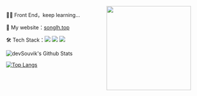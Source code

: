 <img align='right' src="https://media.giphy.com/media/M9gbBd9nbDrOTu1Mqx/giphy.gif" width="230">  
<p>👨‍💻 Front End，keep learning...<p>
<p>📜 My website：<a href="https://songlh.top/" target="_blank">songlh.top</a><p>
<!-- <p>📝 平台主页：<a href="https://blog.csdn.net/weixin_44719258" target="_blank">CSDN</a>，<a href="https://segmentfault.com/u/lh_s" target="_blank">SegmentFault</a>，<a href="https://juejin.cn/user/3949101499549518" target="_blank" >掘金</a>，<a href="https://www.zhihu.com/people/wxae77cceaa49dcaf5" target="_blank">知乎</a><p> -->
<p>🛠 Tech Stack：<img src="https://img.shields.io/badge/-React-gray?logo=react"/> <img src="https://img.shields.io/badge/-Vue-gray?logo=vuedotjs"/> <img src="https://img.shields.io/badge/-TS-gray?logo=typescript"/><p><p> 

<img align="center" src="https://github-readme-stats.vercel.app/api?username=LHRUN&include_all_commits=true&count_private=true&show_icons=true&line_height=20&title_color=7A7ADB&icon_color=2234AE&text_color=D3D3D3&bg_color=0,000000,130F40" alt="devSouvik's Github Stats">

[![Top Langs](https://github-readme-stats.vercel.app/api/top-langs/?username=LHRUN&layout=compact&text_color=daf7dc&bg_color=151515&exclude_repo=LHRUN.github.io)](https://github.com/devSouvik/github-readme-stats)

<!--
**LHRUN/LHRUN** is a ✨ _special_ ✨ repository because its `README.md` (this file) appears on your GitHub profile.

Here are some ideas to get you started:

- 🔭 I’m currently working on ...
- 🌱 I’m currently learning ...
- 👯 I’m looking to collaborate on ...
- 🤔 I’m looking for help with ...
- 💬 Ask me about ...
- 📫 How to reach me: ...
- 😄 Pronouns: ...
- ⚡ Fun fact: ...
-->
